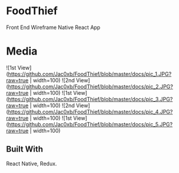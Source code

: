 # FoodThief
Front End Wireframe Native React App

# Media

![1st View](https://github.com/Jac0xb/FoodThief/blob/master/docs/pic_1.JPG?raw=true | width=100)
![2nd View](https://github.com/Jac0xb/FoodThief/blob/master/docs/pic_2.JPG?raw=true | width=100)
![1st View](https://github.com/Jac0xb/FoodThief/blob/master/docs/pic_3.JPG?raw=true | width=100)
![2nd View](https://github.com/Jac0xb/FoodThief/blob/master/docs/pic_4.JPG?raw=true | width=100)
![1st View](https://github.com/Jac0xb/FoodThief/blob/master/docs/pic_5.JPG?raw=true | width=100)

## Built With

React Native, Redux.
